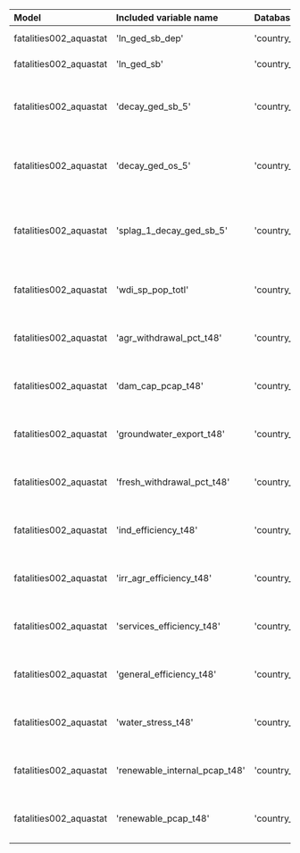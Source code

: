 | Model                  | Included variable name        | Database variable name                 | Transformations                                                                                                                     |
|:-----------------------|:------------------------------|:---------------------------------------|:------------------------------------------------------------------------------------------------------------------------------------|
| fatalities002_aquastat | 'ln_ged_sb_dep'               | 'country_month.ged_sb_best_sum_nokgi'  | ["'missing.fill'", "'ops.ln'"]                                                                                                      |
| fatalities002_aquastat | 'ln_ged_sb'                   | 'country_month.ged_sb_best_sum_nokgi'  | ["'missing.fill'", "'ops.ln'"]                                                                                                      |
| fatalities002_aquastat | 'decay_ged_sb_5'              | 'country_month.ged_sb_best_sum_nokgi'  | ["'missing.replace_na'", "'temporal.decay'", "'temporal.time_since'", "'bool.gte'", "'missing.replace_na'"]                         |
| fatalities002_aquastat | 'decay_ged_os_5'              | 'country_month.ged_os_best_sum_nokgi'  | ["'missing.replace_na'", "'temporal.decay'", "'temporal.time_since'", "'bool.gte'", "'missing.replace_na'"]                         |
| fatalities002_aquastat | 'splag_1_decay_ged_sb_5'      | 'country_month.ged_sb_best_sum_nokgi'  | ["'missing.replace_na'", "'spatial.countrylag'", "'temporal.decay'", "'temporal.time_since'", "'bool.gte'", "'missing.replace_na'"] |
| fatalities002_aquastat | 'wdi_sp_pop_totl'             | 'country_year.wdi_sp_pop_totl'         | ["'missing.replace_na'", "'missing.fill'", "'temporal.tlag'", "'missing.fill'"]                                                     |
| fatalities002_aquastat | 'agr_withdrawal_pct_t48'      | 'country_year.agr_withdrawal_pct'      | ["'missing.fill'", "'temporal.tlag'", "'missing.replace_na'", "'missing.fill'"]                                                     |
| fatalities002_aquastat | 'dam_cap_pcap_t48'            | 'country_year.dam_cap_pcap'            | ["'missing.fill'", "'temporal.tlag'", "'missing.replace_na'", "'missing.fill'"]                                                     |
| fatalities002_aquastat | 'groundwater_export_t48'      | 'country_year.groundwater_export'      | ["'missing.fill'", "'temporal.tlag'", "'missing.replace_na'", "'missing.fill'"]                                                     |
| fatalities002_aquastat | 'fresh_withdrawal_pct_t48'    | 'country_year.fresh_withdrawal_pct'    | ["'missing.fill'", "'temporal.tlag'", "'missing.replace_na'", "'missing.fill'"]                                                     |
| fatalities002_aquastat | 'ind_efficiency_t48'          | 'country_year.ind_efficiency'          | ["'missing.fill'", "'temporal.tlag'", "'missing.replace_na'", "'missing.fill'"]                                                     |
| fatalities002_aquastat | 'irr_agr_efficiency_t48'      | 'country_year.irr_agr_efficiency'      | ["'missing.fill'", "'temporal.tlag'", "'missing.replace_na'", "'missing.fill'"]                                                     |
| fatalities002_aquastat | 'services_efficiency_t48'     | 'country_year.services_efficiency'     | ["'missing.fill'", "'temporal.tlag'", "'missing.replace_na'", "'missing.fill'"]                                                     |
| fatalities002_aquastat | 'general_efficiency_t48'      | 'country_year.general_efficiency'      | ["'missing.fill'", "'temporal.tlag'", "'missing.replace_na'", "'missing.fill'"]                                                     |
| fatalities002_aquastat | 'water_stress_t48'            | 'country_year.water_stress'            | ["'missing.fill'", "'temporal.tlag'", "'missing.replace_na'", "'missing.fill'"]                                                     |
| fatalities002_aquastat | 'renewable_internal_pcap_t48' | 'country_year.renewable_internal_pcap' | ["'missing.fill'", "'temporal.tlag'", "'missing.replace_na'", "'missing.fill'"]                                                     |
| fatalities002_aquastat | 'renewable_pcap_t48'          | 'country_year.renewable_pcap'          | ["'missing.fill'", "'temporal.tlag'", "'missing.replace_na'", "'missing.fill'"]                                                     |